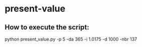 # present-value
## How to execute the script:
python present_value.py -p 5 -da 365 -i 1.0175 -d 1000 -nbr 137